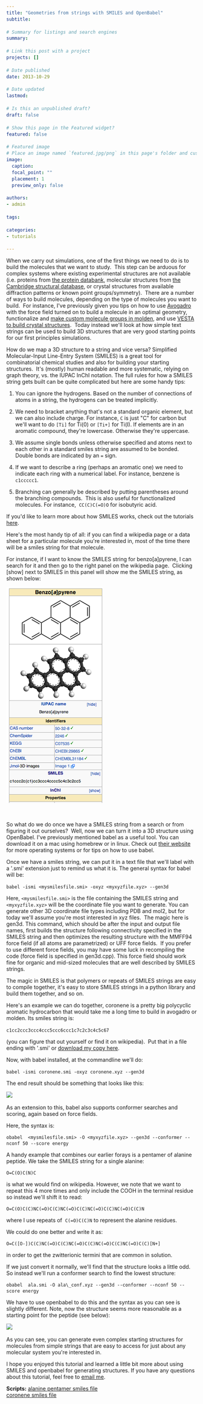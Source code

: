 ```yaml
---
title: "Geometries from strings with SMILES and OpenBabel"
subtitle: 

# Summary for listings and search engines
summary: 

# Link this post with a project
projects: []

# Date published
date: 2013-10-29

# Date updated
lastmod: 

# Is this an unpublished draft?
draft: false

# Show this page in the Featured widget?
featured: false

# Featured image
# Place an image named `featured.jpg/png` in this page's folder and customize its options here.
image:
  caption: 
  focal_point: ""
  placement: 1
  preview_only: false

authors:
- admin

tags:

categories:
- tutorials

---
```

When we carry out simulations, one of the first things we need to do is to build the molecules that we want to study.  This step can be arduous for complex systems where existing experimental structures are not available (i.e. proteins from [the protein databank](http://www.rcsb.org/pdb/home/home.do "PDB"), molecular structures from [the Cambridge structural database](http://www.ccdc.cam.ac.uk/Solutions/CSDSystem/Pages/CSD.aspx), or crystal structures from available diffraction patterns or known point groups/symmetry).  There are a number of ways to build molecules, depending on the type of molecules you want to build.  For instance, I've previously given you tips on how to use [Avogadro](../2013-05-21-ten-research-tools-and-shortcuts "Ten research tools and shortcuts") with the force field turned on to build a molecule in an optimal geometry, functionalize and [make custom molecule groups in molden](../2012-06-12-quick-tip-building-molecules-molden/ "molden"), and use [VESTA to build crystal structures](building-slab-geometries-catalysis-vesta).  Today instead we'll look at how simple text strings can be used to build 3D structures that are very good starting points for our first principles simulations.


How do we map a 3D structure to a string and vice versa? Simplified Molecular-Input Line-Entry System (SMILES) is a great tool for combinatorial chemical studies and also for building your starting structures.  It's (mostly) human readable and more systematic, relying on graph theory, vs. the IUPAC InChI notation. The full rules for how a SMILES string gets built can be quite complicated but here are some handy tips:


1. You can ignore the hydrogens. Based on the number of connections of atoms in a string, the hydrogens can be treated implicitly.


2. We need to bracket anything that's not a standard organic element, but we can also include charge. For instance, `C` is just "C" for carbon but we'll want to do `[Ti]` for Ti(0) or `[Ti+]` for Ti(I). If elements are in an aromatic compound, they're lowercase. Otherwise they're uppercase.


3. We assume single bonds unless otherwise specified and atoms next to each other in a standard smiles string are assumed to be bonded. Double bonds are indicated by an `=` sign.


4. If we want to describe a ring (perhaps an aromatic one) we need to indicate each ring with a numerical label. For instance, benzene is `c1ccccc1`.


5. Branching can generally be described by putting parentheses around the branching compounds.  This is also useful for functionalized molecules. For instance,  `CC(C)C(=O)O` for isobutyric acid.


If you'd like to learn more about how SMILES works, check out the tutorials [here](http://www.daylight.com/meetings/summerschool98/course/dave/smiles-intro.html "SMILES tutorials").


Here's the most handy tip of all: if you can find a wikipedia page or a data sheet for a particular molecule you're interested in, most of the time there will be a smiles string for that molecule.


For instance, if I want to know the SMILES string for benzo[a]pyrene, I can search for it and then go to the right panel on the wikipedia page.  Clicking [show] next to SMILES in this panel will show me the SMILES string, as shown below:


![](screenshot.png)


 


So what do we do once we have a SMILES string from a search or from figuring it out ourselves?  Well, now we can turn it into a 3D structure using OpenBabel. I've previously mentioned babel as a useful tool. You can download it on a mac using homebrew or in linux. Check out [their website](http://openbabel.org/wiki/Main_Page) for more operating systems or for tips on how to use babel.


Once we have a smiles string, we can put it in a text file that we'll label with a '.smi' extension just to remind us what it is. The general syntax for babel will be:


```babel -ismi <mysmilesfile.smi> -oxyz <myxyzfile.xyz> --gen3d```


Here, `<mysmilesfile.smi>` is the file containing the SMILES string and `<myxyzfile.xyz>` will be the coordinate file you want to generate. You can generate other 3D coordinate file types including PDB and mol2, but for today we'll assume you're most interested in xyz files.  The magic here is gen3d. This command, which should be after the input and output file names, first builds the structure following connectivity specified in the SMILES string and then optimizes the resulting structure with the MMFF94 force field (if all atoms are parametrized) or UFF force fields.  If you prefer to use different force fields, you may have some luck in recompiling the code (force field is specified in gen3d.cpp). This force field should work fine for organic and mid-sized molecules that are well described by SMILES strings.


The magic in SMILES is that polymers or repeats of SMILES strings are easy to compile together, it's easy to store SMILES strings in a python library and build them together, and so on.  


Here's an example we can do together, coronene is a pretty big polycyclic aromatic hydrocarbon that would take me a long time to build in avogadro or molden. Its smiles string is:


```c1cc2ccc3ccc4ccc5ccc6ccc1c7c2c3c4c5c67```


(you can figure that out yourself or find it on wikipedia).  Put that in a file ending with '.smi' or [download my copy here](coronene.smi).


Now, with babel installed, at the commandline we'll do:


```babel -ismi coronene.smi -oxyz coronene.xyz --gen3d```


The end result should be something that looks like this:


![](coronene.png) 


As an extension to this, babel also supports conformer searches and scoring, again based on force fields.


Here, the syntax is: 

```
obabel  <mysmilesfile.smi> -O <myxyzfile.xyz> --gen3d --conformer --nconf 50 --score energy
```

A handy example that combines our earlier forays is a pentamer of alanine peptide. We take the SMILES string for a single alanine:

```
O=C(O)C(N)C
```

is what we would find on wikipedia. However, we note that we want to repeat this 4 more times and only include the COOH in the terminal residue so instead we'll shift it to read:

```
O=C(O)C(C)NC(=O)C(C)NC(=O)C(C)NC(=O)C(C)NC(=O)C(C)N
```

where I use repeats of  `C(=O)C(C)N` to represent the alanine residues.


We could do one better and write it as:

```
O=C([O-])C(C)NC(=O)C(C)NC(=O)C(C)NC(=O)C(C)NC(=O)C(C)[N+]
```

in order to get the zwitterionic termini that are common in solution.


If we just convert it normally, we'll find that the structure looks a little odd. So instead we'll run a conformer search to find the lowest structure:

```
obabel  ala.smi -O ala\_conf.xyz --gen3d --conformer --nconf 50 --score energy
```

We have to use openbabel to do this and the syntax as you can see is slightly different. Note, now the structure seems more reasonable as a starting point for the peptide (see below):


![](ala_conf_compare.jpg)


As you can see, you can generate even complex starting structures for molecules from simple strings that are easy to access for just about any molecular system you're interested in.


I hope you enjoyed this tutorial and learned a little bit more about using SMILES and openbabel for generating structures. If you have any questions about this tutorial, feel free to [email me](mailto:hjkulik@mit.edu?subject="Question%20about%20SMILES%20tutorial" "email me").

**Scripts:**
[alanine pentamer smiles file](ala.smi)  
[coronene smiles file](coronene.smi)  
